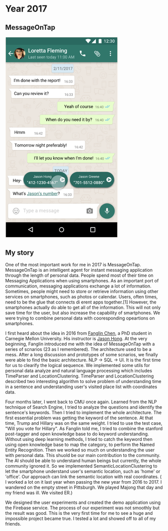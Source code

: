 # Year 2017

## MessageOnTap
<img src="https://github.com/gaoliyao/gaoliyao.github.io/blob/master/MOT.png" width="360">

## My story
One of the most important work for me in 2017 is MessageOnTap. MessageOnTap is an intelligent agent for instant messaging application through the length of personal data. People spend most of their time on Messaging Applications when using smartphones. As an important port of communication, messaging applications exchange a lot of information. Sometimes, people might need to store or retrieve information using other services on smartphones, such as photos or calendar. Users, often times, need to be the glue that connects di erent apps together.[1] However, the smartphones actually do able to get all of the information. This will not only save time for the user, but also increase the capability of smartphones. We were trying to combine personal data with cooresponding opeartions on smartphones. 


I first heard about the idea in 2016 from [Fanglin Chen](http://fanglin-chen.strikingly.com/), a PhD student in Carnegie Mellon University. His instructor is [Jason Hong](http://www.cs.cmu.edu/~jasonh/). At the very beginning, Fanglin introduced me with the idea of MessageOnTap with a series of scnarios (23 as I remembered). The architecture used to be a mess. After a long discussion and prototypes of some scnarios, we finally were able to find the basic architecture. NLP -> SQL -> UI. It is the first time for us to clearify the logical sequence. We implemented some utils for personal data analyze and natural language processing which includes TimeParser and LocationClustering. TimeParser and LocationClustering described two interesting algorithm to solve problem of understanding time in a sentence and understanding user's visited place list with coordinates data.


Four months later, I went back to CMU once again. Learned from the NLP technique of Search Engine, I tried to analyze the questions and identify the sentence's keywords. Then I tried to implement the whole architecture. The first essential problem was getting the keyword of the sentence. At that time, Trump and Hillary was on the same weight. I tried to use the test case, "Will you vote for Hillary". As Fanglin told me, I tried to combine the stanford post-tagger and open knowledge base to do keyword understanding. Without using deep learning methods, I tried to catch the keyword then using open knowledge base to map the category, to perform the Named Entity Recognition. Then we worked so much on understanding the user with personal data. This shuold be our main contribution to the community. The AI should be able to understand human beings but currently, the whole community ignored it. So we implemented SemanticLocationClustering to let the smartphone understand user's semantic location, such as 'home' or 'office'. Our approach can link the semantic location with real coordinates. ( I worked a lot on it last year when passing the new year from 2016 to 2017. I wandered on the empty street in Pittsburgh. We played Majong that day and my friend was ill. We visited ER.)


We designed the user experiments and created the demo application using the Firebase service. The process of our experiment was not smoothly but the result was good. This is the very first time for me to see a huge and impossible project became true. I tested a lot and showed off to all of my friends. 
